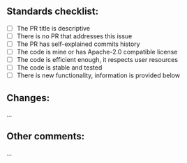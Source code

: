 <!--
📣 READ CAREFULLY BEFORE CREATING THIS PR 📣
1️⃣ This PR template is exclusively for FIX
2️⃣ The PR title must start from "fix:"
3️⃣ The PR title must be written in lowercase
4️⃣ The topic must be provided with requested below information
-->

## Standards checklist:
- [ ] The PR title is descriptive
- [ ] There is no PR that addresses this issue
- [ ] The PR has self-explained commits history
- [ ] The code is mine or has Apache-2.0 compatible license
- [ ] The code is efficient enough, it respects user resources
- [ ] The code is stable and tested
- [ ] There is new functionality, information is provided below

## Changes:
...

## Other comments:
...
